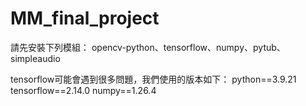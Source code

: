 # MM_final_project

請先安裝下列模組：
opencv-python、tensorflow、numpy、pytub、simpleaudio

tensorflow可能會遇到很多問題，我們使用的版本如下：
python==3.9.21
tensorflow==2.14.0
numpy==1.26.4

